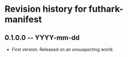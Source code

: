 # Revision history for futhark-manifest

## 0.1.0.0 -- YYYY-mm-dd

* First version. Released on an unsuspecting world.
